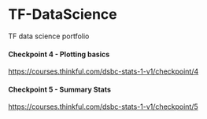 # TF-DataScience
TF data science portfolio

#### Checkpoint 4 - Plotting basics
https://courses.thinkful.com/dsbc-stats-1-v1/checkpoint/4


#### Checkpoint 5 - Summary Stats

https://courses.thinkful.com/dsbc-stats-1-v1/checkpoint/5

